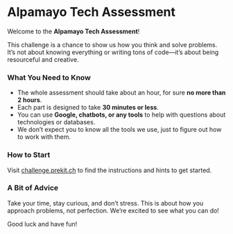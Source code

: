 # Alpamayo Tech Assessment

Welcome to the **Alpamayo Tech Assessment**!

This challenge is a chance to show us how you think and solve problems. It’s not about knowing everything or writing tons of code—it’s about being resourceful and creative. 

### What You Need to Know
- The whole assessment should take about an hour, for sure **no more than 2 hours**.
- Each part is designed to take **30 minutes or less**.
- You can use **Google, chatbots, or any tools** to help with questions about technologies or databases.
- We don’t expect you to know all the tools we use, just to figure out how to work with them.

### How to Start
Visit [challenge.prekit.ch](https://challenge.prekit.ch) to find the instructions and hints to get started.

### A Bit of Advice
Take your time, stay curious, and don’t stress. This is about how you approach problems, not perfection. We’re excited to see what you can do!

Good luck and have fun!
